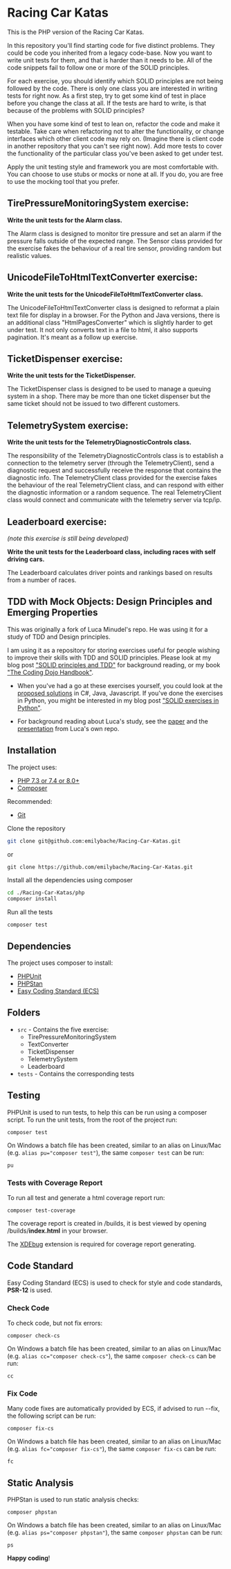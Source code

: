 # Racing Car Katas

This is the PHP version of the Racing Car Katas.

In this repository you'll find starting code for five distinct problems. They could be code you inherited from a legacy code-base. Now you want to write unit tests for them, and that is harder than it needs to be. All of the code snippets fail to follow one or more of the SOLID principles.

For each exercise, you should identify which SOLID principles are not being followed by the code. There is only one class you are interested in writing tests for right now. As a first step, try to get some kind of test in place before you change the class at all. If the tests are hard to write, is that because of the problems with SOLID principles?

When you have some kind of test to lean on, refactor the code and make it testable. Take care when refactoring not to alter the functionality, or change interfaces which other client code may rely on. (Imagine there is client code in another repository that you can't see right now). Add more tests to cover the functionality of the particular class you've been asked to get under test.

Apply the unit testing style and framework you are most comfortable with. You can choose to use stubs or mocks or none at all. If you do, you are free to use the mocking tool that you prefer.

## TirePressureMonitoringSystem exercise:

__Write the unit tests for the Alarm class.__ 

The Alarm class is designed to monitor tire pressure and set an alarm if the pressure falls outside of the expected range. 
The Sensor class provided for the exercise fakes the behaviour of a real tire sensor, providing random but realistic values.

## UnicodeFileToHtmlTextConverter exercise:

__Write the unit tests for the UnicodeFileToHtmlTextConverter class.__ 

The UnicodeFileToHtmlTextConverter class is designed to reformat a plain text file for display in a browser. For the Python and Java versions, there is an additional class "HtmlPagesConverter" which is slightly harder to get under test. It not only converts text in a file to html, it also supports pagination. It's meant as a follow up exercise.

## TicketDispenser exercise: 

__Write the unit tests for the TicketDispenser.__ 

The TicketDispenser class is designed to be used to manage a queuing system in a shop. There may be more than one ticket dispenser but the same ticket should not be issued to two different customers.

## TelemetrySystem exercise: 

__Write the unit tests for the TelemetryDiagnosticControls class.__ 

The responsibility of the TelemetryDiagnosticControls class is to establish a connection to the telemetry server (through the TelemetryClient), send a diagnostic request and successfully receive the response that contains the diagnostic info. The TelemetryClient class provided for the exercise fakes the behaviour of the real TelemetryClient class, and can respond with either the diagnostic information or a random sequence. The real TelemetryClient class would connect and communicate with the telemetry server via tcp/ip.

## Leaderboard exercise: 

*(note this exercise is still being developed)*
 
__Write the unit tests for the Leaderboard class, including races with self driving cars.__ 
 
The Leaderboard calculates driver points and rankings based on results from a number of races.


TDD with Mock Objects: Design Principles and Emerging Properties
----------------------------------------------------------------

This was originally a fork of Luca Minudel's repo. He was using it for a study of TDD and Design principles. 

I am using it as a repository for storing exercises useful for people wishing to improve their skills with TDD and SOLID principles. Please look at my blog post ["SOLID principles and TDD"](http://coding-is-like-cooking.info/2012/09/solid-principles-and-tdd/) for background reading, or my book ["The Coding Dojo Handbook"](http://leanpub.com/codingdojohandbook).

- When you've had a go at these exercises yourself, you could look at the [proposed solutions](https://github.com/lucaminudel/TDDwithMockObjectsAndDesignPrinciples/tree/master/TDDMicroExercises.ProposedSolution) in C#, Java, Javascript. If you've done the exercises in Python, you might be interested in my blog post ["SOLID exercises in Python"](http://coding-is-like-cooking.info/2012/09/solid-exercises-in-python/).

- For background reading about Luca's study, see the [paper](https://github.com/lucaminudel/TDDwithMockObjectsAndDesignPrinciples/blob/master/Paper/mockobjects_emergingproperties.pdf?raw=true) and the [presentation](https://github.com/lucaminudel/TDDwithMockObjectsAndDesignPrinciples/blob/master/Slides/TDD-SOLID.pdf?raw=true) from Luca's own repo.


## Installation

The project uses:

- [PHP 7.3 or 7.4 or 8.0+](https://www.php.net/downloads.php)
- [Composer](https://getcomposer.org)

Recommended:

- [Git](https://git-scm.com/downloads)

Clone the repository

```sh
git clone git@github.com:emilybache/Racing-Car-Katas.git
```

or

```shell script
git clone https://github.com/emilybache/Racing-Car-Katas.git
```

Install all the dependencies using composer

```sh
cd ./Racing-Car-Katas/php
composer install
```

Run all the tests

```shell script
composer test
```


## Dependencies

The project uses composer to install:

- [PHPUnit](https://phpunit.de/)
- [PHPStan](https://github.com/phpstan/phpstan)
- [Easy Coding Standard (ECS)](https://github.com/symplify/easy-coding-standard)

## Folders

- `src` - Contains the five exercise:
    - TirePressureMonitoringSystem
    - TextConverter
    - TicketDispenser
    - TelemetrySystem
    - Leaderboard
- `tests` - Contains the corresponding tests

## Testing

PHPUnit is used to run tests, to help this can be run using a composer script. To run the unit tests, from the root of
the project run:

```shell script
composer test
```

On Windows a batch file has been created, similar to an alias on Linux/Mac (e.g. `alias pu="composer test"`), the same
`composer test` can be run:

```shell script
pu
```

### Tests with Coverage Report

To run all test and generate a html coverage report run:

```shell script
composer test-coverage
```

The coverage report is created in /builds, it is best viewed by opening /builds/**index.html** in your browser.

The [XDEbug](https://xdebug.org/download) extension is required for coverage report generating.

## Code Standard

Easy Coding Standard (ECS) is used to check for style and code standards, **PSR-12** is used.

### Check Code

To check code, but not fix errors:

```shell script
composer check-cs
``` 

On Windows a batch file has been created, similar to an alias on Linux/Mac (e.g. `alias cc="composer check-cs"`), the 
same `composer check-cs` can be run:

```shell script
cc
```

### Fix Code

Many code fixes are automatically provided by ECS, if advised to run --fix, the following script can be run:

```shell script
composer fix-cs
```

On Windows a batch file has been created, similar to an alias on Linux/Mac (e.g. `alias fc="composer fix-cs"`), the same 
`composer fix-cs` can be run:

```shell script
fc
```

## Static Analysis

PHPStan is used to run static analysis checks:

```shell script
composer phpstan
```

On Windows a batch file has been created, similar to an alias on Linux/Mac (e.g. `alias ps="composer phpstan"`), the 
same `composer phpstan` can be run:

```shell script
ps
```

**Happy coding**!
